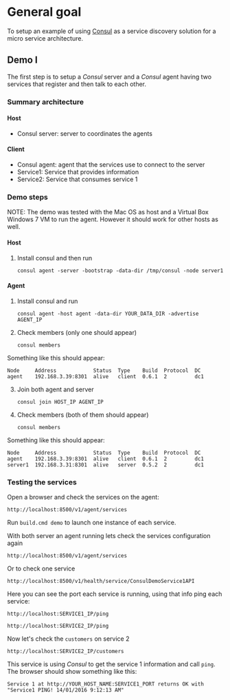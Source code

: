 # General goal

To setup an example of using [Consul](https://www.consul.io) as a service discovery solution for a micro service architecture.

## Demo I

The first step is to setup a _Consul_ server and a _Consul_ agent having two services that register and then talk to each other.

### Summary architecture

#### Host
* Consul server: server to coordinates the agents

#### Client
* Consul agent: agent that the services use to connect to the server
* Service1: Service that provides information
* Service2: Service that consumes service 1


### Demo steps

NOTE: The demo was tested with the Mac OS as host and a Virtual Box Windows 7 VM to run the agent. However it should work for other hosts as well.
#### Host

1. Install consul and then run

    `consul agent -server -bootstrap -data-dir /tmp/consul -node server1`

#### Agent

1. Install consul and run

    `consul agent -host agent -data-dir YOUR_DATA_DIR -advertise AGENT_IP`

2. Check members (only one should appear)

    `consul members`

Something like this should appear:

    Node     Address            Status  Type    Build  Protocol  DC
    agent    192.168.3.39:8301  alive   client  0.6.1  2         dc1

3. Join both agent and server

    `consul join HOST_IP AGENT_IP`

4. Check members (both of them should appear)

    `consul members`

Something like this should appear:

    Node     Address            Status  Type    Build  Protocol  DC
    agent    192.168.3.39:8301  alive   client  0.6.1  2         dc1
    server1  192.168.3.31:8301  alive   server  0.5.2  2         dc1

### Testing the services

Open a browser and check the services on the agent:

    http://localhost:8500/v1/agent/services

Run `build.cmd demo` to launch one instance of each service.

With both server an agent running lets check the services configuration again

    http://localhost:8500/v1/agent/services

Or to check one service

    http://localhost:8500/v1/health/service/ConsulDemoService1API

Here you can see the port each service is running, using that info ping each service:

    http://localhost:SERVICE1_IP/ping

    http://localhost:SERVICE2_IP/ping

Now let's check the `customers` on service 2

    http://localhost:SERVICE2_IP/customers

This service is using _Consul_ to get the service 1 information and call `ping`. 
The browser should show something like this:

    Service 1 at http://YOUR_HOST_NAME:SERVICE1_PORT returns OK with "Service1 PING! 14/01/2016 9:12:13 AM"